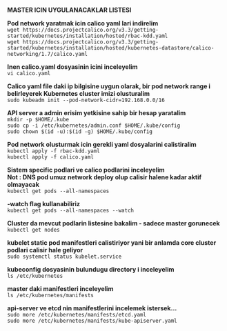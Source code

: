 **MASTER ICIN UYGULANACAKLAR LISTESI**

**Pod network yaratmak icin calico yaml lari indirelim**  
```wget https://docs.projectcalico.org/v3.3/getting-started/kubernetes/installation/hosted/rbac-kdd.yaml```  
```wget https://docs.projectcalico.org/v3.3/getting-started/kubernetes/installation/hosted/kubernetes-datastore/calico-networking/1.7/calico.yaml```

**Inen calico.yaml dosyasinin icini inceleyelim**  
```vi calico.yaml```

**Calico yaml file daki ip bilgisine uygun olarak, bir pod network range i belirleyerek Kubernetes cluster imizi olusturalim**    
```sudo kubeadm init --pod-network-cidr=192.168.0.0/16```

**API server a admin erisim yetkisine sahip bir hesap yaratalim**   
```mkdir -p $HOME/.kube```  
```sudo cp -i /etc/kubernetes/admin.conf $HOME/.kube/config```  
```sudo chown $(id -u):$(id -g) $HOME/.kube/config```  

**Pod network olusturmak icin gerekli yaml dosyalarini calistiralim**   
```kubectl apply -f rbac-kdd.yaml```  
```kubectl apply -f calico.yaml```

**Sistem specific podlari ve calico podlarini inceleyelim**  
**Not : DNS pod umuz network deploy olup calisir halene kadar aktif olmayacak**  
```kubectl get pods --all-namespaces```

**-watch flag kullanabiliriz**  
```kubectl get pods --all-namespaces --watch```

**Cluster da mevcut podlarin listesine bakalim - sadece master gorunecek**  
```kubectl get nodes``` 

**kubelet static pod manifestleri calistiriyor yani bir anlamda core cluster podlari calisir hale geliyor**  
```sudo systemctl status kubelet.service```

**kubeconfig dosyasinin bulundugu directory i inceleyelim**  
```ls /etc/kubernetes```

**master daki manifestleri inceleyelim**  
```ls /etc/kubernetes/manifests```

**api-server ve etcd nin manifestlerini incelemek istersek...**  
```sudo more /etc/kubernetes/manifests/etcd.yaml```  
```sudo more /etc/kubernetes/manifests/kube-apiserver.yaml```